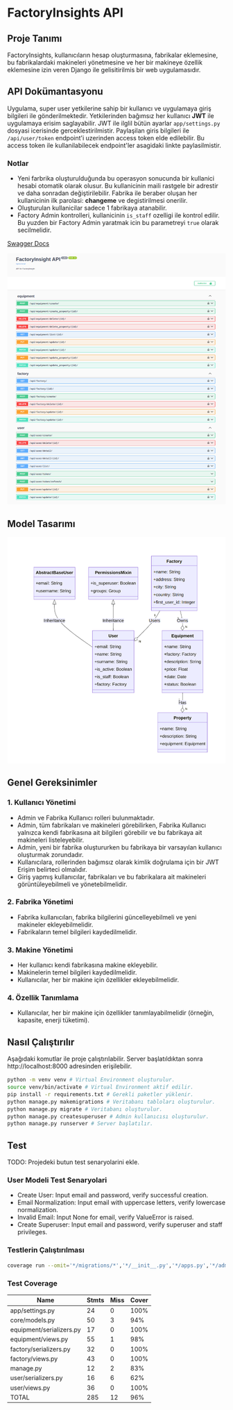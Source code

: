 # FactoryInsights API

## Proje Tanımı
FactoryInsights, kullanıcıların hesap oluşturmasına, fabrikalar eklemesine, bu fabrikalardaki makineleri yönetmesine ve her bir makineye özellik eklemesine izin veren Django ile gelisitirilmis bir web uygulamasıdır.

## API Dokümantasyonu
Uygulama, super user yetkilerine sahip bir kullanıcı ve uygulamaya giriş bilgileri ile gönderilmektedir. Yetkilerinden bağımsız her kullanıcı **JWT** ile uygulamaya erisim saglayabilir. JWT ile ilglil bütün ayarlar `app/settings.py` dosyasi icerisinde gerceklestirilmistir. Paylaşilan giris bilgileri ile `/api/user/token` endpoint'i uzerinden access token elde edilebilir. Bu access token ile kullanilabilecek endpoint'ler asagidaki linkte paylasilmistir.

### Notlar 
- Yeni farbrika oluşturulduğunda bu operasyon sonucunda bir kullanici hesabi otomatik olarak olusur. Bu kullanicinin maili rastgele bir adrestir ve daha sonradan değiştirilebilir. Fabrika ile beraber oluşan her kullanicinin ilk parolasi: **changeme** ve degistirilmesi onerilir.
- Oluşturulan kullanicilar sadece 1 fabrikaya atanabilir.
- Factory Admin kontrolleri, kullanicinin `is_staff` ozelligi ile kontrol edilir. Bu yuzden bir Factory Admin yaratmak icin bu parametreyi `true` olarak secilmelidir.

[Swagger Docs](http://104.248.140.14/api/schema/swagger-ui/)

![Alt text](assets/swaggerSnapshot.png)

## Model Tasarımı

![Alt text](assets/classDiagram.png)


## Genel Gereksinimler

### 1. Kullanıcı Yönetimi
- Admin ve Fabrika Kullanıcı rolleri bulunmaktadır.
- Admin, tüm fabrikaları ve makineleri görebilirken, Fabrika Kullanıcı yalnızca kendi fabrikasına ait bilgileri görebilir ve bu fabrikaya ait makineleri listeleyebilir.
- Admin, yeni bir fabrika oluştururken bu fabrikaya bir varsayılan kullanıcı oluşturmak zorundadır.
- Kullanıcılara, rollerinden bağımsız olarak kimlik doğrulama için bir JWT Erişim belirteci olmalıdır.
- Giriş yapmış kullanıcılar, fabrikaları ve bu fabrikalara ait makineleri görüntüleyebilmeli ve yönetebilmelidir.

### 2. Fabrika Yönetimi
- Fabrika kullanıcıları, fabrika bilgilerini güncelleyebilmeli ve yeni makineler ekleyebilmelidir.
- Fabrikaların temel bilgileri kaydedilmelidir.

### 3. Makine Yönetimi
- Her kullanıcı kendi fabrikasına makine ekleyebilir.
- Makinelerin temel bilgileri kaydedilmelidir.
- Kullanıcılar, her bir makine için özellikler ekleyebilmelidir.

### 4. Özellik Tanımlama
- Kullanıcılar, her bir makine için özellikler tanımlayabilmelidir (örneğin, kapasite, enerji tüketimi).

## Nasıl Çalıştırılır
Aşağıdaki komutlar ile proje çalıştırılabilir. Server başlatıldıktan sonra http://localhost:8000 adresinden erişilebilir. 
```bash 
python -m venv venv # Virtual Environment oluşturulur.
source venv/bin/activate # Virtual Environment aktif edilir.
pip install -r requirements.txt # Gerekli paketler yüklenir.
python manage.py makemigrations # Veritabanı tabloları oluşturulur.
python manage.py migrate # Veritabanı oluşturulur.
python manage.py createsuperuser # Admin kullanıcısı oluşturulur.
python manage.py runserver # Server başlatılır.

```

## Test
TODO: Projedeki butun test senaryolarini ekle.

### User Modeli Test Senaryolari
- Create User: Input email and password, verify successful creation.
- Email Normalization: Input email with uppercase letters, verify lowercase normalization.
- Invalid Email: Input None for email, verify ValueError is raised.
- Create Superuser: Input email and password, verify superuser and staff privileges.

### Testlerin Çalıştırılması

```bash
coverage run --omit='*/migrations/*','*/__init__.py','*/apps.py','*/admin.py','*/tests.py','*/urls.py','*/wsgi.py' manage.py test
```

### Test Coverage
| Name                     | Stmts | Miss | Cover |
|--------------------------|-------|------|-------|
| app/settings.py          |   24  |   0  |  100% |
| core/models.py           |   50  |   3  |   94% |
| equipment/serializers.py |   17  |   0  |  100% |
| equipment/views.py       |   55  |   1  |   98% |
| factory/serializers.py   |   32  |   0  |  100% |
| factory/views.py         |   43  |   0  |  100% |
| manage.py                |   12  |   2  |   83% |
| user/serializers.py      |   16  |   6  |   62% |
| user/views.py            |   36  |   0  |  100% |
| TOTAL                    |  285  |  12  |   96% |


